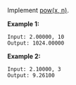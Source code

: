 Implement [pow(x, n)](http://www.cplusplus.com/reference/valarray/pow/).


**Example 1:**
```
Input: 2.00000, 10
Output: 1024.00000
```
**Example 2:**
```
Input: 2.10000, 3
Output: 9.26100
```
